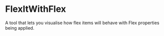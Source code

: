 # FlexItWithFlex
A tool that lets you visualise how flex items will behave with Flex properties being applied.
